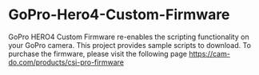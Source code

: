 # GoPro-Hero4-Custom-Firmware
GoPro HERO4 Custom Firmware re-enables the scripting functionality on your GoPro camera. This project provides sample scripts to download. To purchase the firmware, please visit the following page https://cam-do.com/products/csi-pro-firmware
